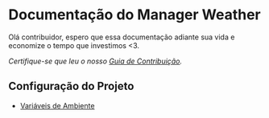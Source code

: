 # Documentação do Manager Weather

Olá contribuidor, espero que essa documentação adiante sua vida e economize o tempo que investimos <3.

_Certifique-se que leu o nosso [Guia de Contribuição](../.github/CONTRIBUTING.md)._

## Configuração do Projeto

- [Variáveis de Ambiente](./variáveis_de_ambiente.md)
